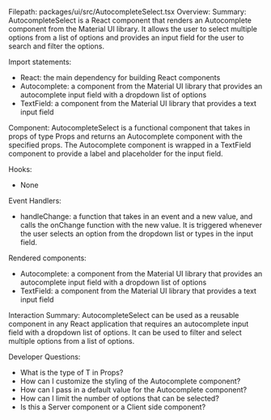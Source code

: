 Filepath: packages/ui/src/AutocompleteSelect.tsx
Overview: Summary:
AutocompleteSelect is a React component that renders an Autocomplete component from the Material UI library. It allows the user to select multiple options from a list of options and provides an input field for the user to search and filter the options.

Import statements:
- React: the main dependency for building React components
- Autocomplete: a component from the Material UI library that provides an autocomplete input field with a dropdown list of options
- TextField: a component from the Material UI library that provides a text input field

Component:
AutocompleteSelect is a functional component that takes in props of type Props<T> and returns an Autocomplete component with the specified props. The Autocomplete component is wrapped in a TextField component to provide a label and placeholder for the input field.

Hooks:
- None

Event Handlers:
- handleChange: a function that takes in an event and a new value, and calls the onChange function with the new value. It is triggered whenever the user selects an option from the dropdown list or types in the input field.

Rendered components:
- Autocomplete: a component from the Material UI library that provides an autocomplete input field with a dropdown list of options
- TextField: a component from the Material UI library that provides a text input field

Interaction Summary:
AutocompleteSelect can be used as a reusable component in any React application that requires an autocomplete input field with a dropdown list of options. It can be used to filter and select multiple options from a list of options.

Developer Questions:
- What is the type of T in Props<T>?
- How can I customize the styling of the Autocomplete component?
- How can I pass in a default value for the Autocomplete component?
- How can I limit the number of options that can be selected?
- Is this a Server component or a Client side component?

